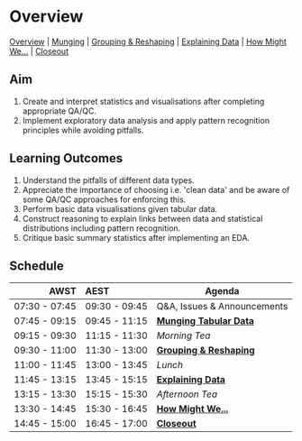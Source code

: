 # Overview

[Overview](./00_overview.md) |
[Munging](./02_munging.md) |
[Grouping & Reshaping](./03_groupingreshaping.md) |
[Explaining Data](./04_explainingdata.md) |
[How Might We...](./05_howmightwe.md)  |
[Closeout](./06_closeout.md)

## Aim

1. Create and interpret statistics and visualisations after completing appropriate QA/QC.
1. Implement exploratory data analysis and apply pattern recognition principles while avoiding pitfalls.

## Learning Outcomes

1. Understand the pitfalls of different data types.
1. Appreciate the importance of choosing i.e. 'clean data' and be aware of some QA/QC approaches for enforcing this.
1. Perform basic data visualisations given tabular data.
1. Construct reasoning to explain links between data and statistical distributions including pattern recognition.
1. Critique basic summary statistics after implementing an EDA.

## Schedule

|          AWST | AEST          | Agenda                                          |
| -------------:|:------------- | ----------------------------------------------- |
| 07:30 - 07:45 | 09:30 - 09:45 | Q&A, Issues & Announcements                     |
| 07:45 - 09:15 | 09:45 - 11:15 | [**Munging Tabular Data**]                  |
| 09:15 - 09:30 | 11:15 - 11:30 | *Morning Tea*                                   |
| 09:30 - 11:00 | 11:30 - 13:00 | [**Grouping & Reshaping**]            |
| 11:00 - 11:45 | 13:00 - 13:45 | *Lunch*                                         |
| 11:45 - 13:15 | 13:45 - 15:15 | [**Explaining Data**]                     |
| 13:15 - 13:30 | 15:15 - 15:30 | *Afternoon Tea*                                 |
| 13:30 - 14:45 | 15:30 - 16:45 | [**How Might We...**]  |
| 14:45 - 15:00 | 16:45 - 17:00 | [**Closeout**]                                  |


[**Introduction**]: ./01_intro.md

[**Munging Tabular Data**]: ./02_munging.md

[**Grouping & Reshaping**]: ./03_groupingreshaping.md

[**Explaining Data**]: ./04_explainingdata.md

[**How Might We...**]: ./05_howmightwe.md

[**Closeout**]: ./06_closeout.md
